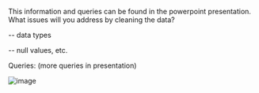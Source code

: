 This information and queries can be found in the powerpoint presentation.
What issues will you address by cleaning the data?

-- data types

-- null values, etc.







Queries: (more queries in presentation)



![image](https://github.com/kiwimaya/LHLFinalSQL/assets/134563688/b5671f3b-211a-41af-af0f-dbc66822bd2f)

